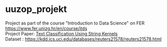 # uuzop_projekt
Project as part of the course "Introduction to Data Science" on FER https://www.fer.unizg.hr/en/course/itds  
Project Paper: [Text Classification Using String Kernels](https://eprints.soton.ac.uk/258968/1/String_JMLR02.pdf)  
Dataset : https://kdd.ics.uci.edu/databases/reuters21578/reuters21578.html
